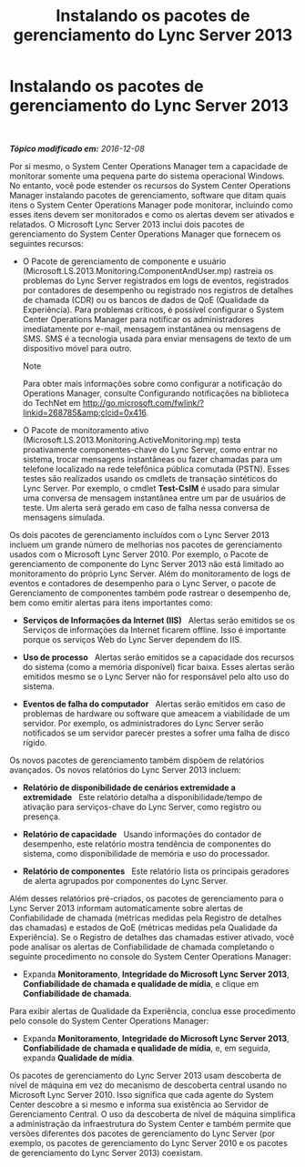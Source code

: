 ﻿---
title: Instalando os pacotes de gerenciamento do Lync Server 2013
TOCTitle: Instalando os pacotes de gerenciamento do Lync Server 2013
ms:assetid: b800d4ab-fdc8-4c72-a76a-b78932779fe3
ms:mtpsurl: https://technet.microsoft.com/pt-br/library/JJ205202(v=OCS.15)
ms:contentKeyID: 49307902
ms.date: 12/10/2016
mtps_version: v=OCS.15
ms.translationtype: HT
---

# Instalando os pacotes de gerenciamento do Lync Server 2013

 

_**Tópico modificado em:** 2016-12-08_

Por si mesmo, o System Center Operations Manager tem a capacidade de monitorar somente uma pequena parte do sistema operacional Windows. No entanto, você pode estender os recursos do System Center Operations Manager instalando pacotes de gerenciamento, software que ditam quais itens o System Center Operations Manager pode monitorar, incluindo como esses itens devem ser monitorados e como os alertas devem ser ativados e relatados. O Microsoft Lync Server 2013 inclui dois pacotes de gerenciamento do System Center Operations Manager que fornecem os seguintes recursos:

  - O Pacote de gerenciamento de componente e usuário (Microsoft.LS.2013.Monitoring.ComponentAndUser.mp) rastreia os problemas do Lync Server registrados em logs de eventos, registrados por contadores de desempenho ou registrado nos registros de detalhes de chamada (CDR) ou os bancos de dados de QoE (Qualidade da Experiência). Para problemas críticos, é possível configurar o System Center Operations Manager para notificar os administradores imediatamente por e-mail, mensagem instantânea ou mensagens de SMS. SMS é a tecnologia usada para enviar mensagens de texto de um dispositivo móvel para outro.
    
    > [!note]  
    > Para obter mais informações sobre como configurar a notificação do Operations Manager, consulte Configurando notificações na biblioteca do TechNet em <a href="http://go.microsoft.com/fwlink/?linkid=268785%26clcid=0x416" class="uri">http://go.microsoft.com/fwlink/?linkid=268785&amp;clcid=0x416</a>.

  - O Pacote de monitoramento ativo (Microsoft.LS.2013.Monitoring.ActiveMonitoring.mp) testa proativamente componentes-chave do Lync Server, como entrar no sistema, trocar mensagens instantâneas ou fazer chamadas para um telefone localizado na rede telefônica pública comutada (PSTN). Esses testes são realizados usando os cmdlets de transação sintéticos do Lync Server. Por exemplo, o cmdlet **Test-CsIM** é usado para simular uma conversa de mensagem instantânea entre um par de usuários de teste. Um alerta será gerado em caso de falha nessa conversa de mensagens simulada.

Os dois pacotes de gerenciamento incluídos com o Lync Server 2013 incluem um grande número de melhorias nos pacotes de gerenciamento usados com o Microsoft Lync Server 2010. Por exemplo, o Pacote de gerenciamento de componente do Lync Server 2013 não está limitado ao monitoramento do próprio Lync Server. Além do monitoramento de logs de eventos e contadores de desempenho para o Lync Server, o pacote de Gerenciamento de componentes também pode rastrear o desempenho de, bem como emitir alertas para itens importantes como:

  - **Serviços de Informações da Internet (IIS)**   Alertas serão emitidos se os Serviços de informações da Internet ficarem offline. Isso é importante porque os serviços Web do Lync Server dependem do IIS.

  - **Uso de processo**   Alertas serão emitidos se a capacidade dos recursos do sistema (como a memória disponível) ficar baixa. Esses alertas serão emitidos mesmo se o Lync Server não for responsável pelo alto uso do sistema.

  - **Eventos de falha do computador**   Alertas serão emitidos em caso de problemas de hardware ou software que ameacem a viabilidade de um servidor. Por exemplo, os administradores do Lync Server serão notificados se um servidor parecer prestes a sofrer uma falha de disco rígido.

Os novos pacotes de gerenciamento também dispõem de relatórios avançados. Os novos relatórios do Lync Server 2013 incluem:

  - **Relatório de disponibilidade de cenários extremidade a extremidade**   Este relatório detalha a disponibilidade/tempo de ativação para serviços-chave do Lync Server, como registro ou presença.

  - **Relatório de capacidade**   Usando informações do contador de desempenho, este relatório mostra tendência de componentes do sistema, como disponibilidade de memória e uso do processador.

  - **Relatório de componentes**   Este relatório lista os principais geradores de alerta agrupados por componentes do Lync Server.

Além desses relatórios pré-criados, os pacotes de gerenciamento para o Lync Server 2013 informam automaticamente sobre alertas de Confiabilidade de chamada (métricas medidas pela Registro de detalhes das chamadas) e estados de QoE (métricas medidas pela Qualidade da Experiência). Se o Registro de detalhes das chamadas estiver ativado, você pode analisar os alertas de Confiabilidade de chamada completando o seguinte procedimento no console do System Center Operations Manager:

  - Expanda **Monitoramento**, **Integridade do Microsoft Lync Server 2013**, **Confiabilidade de chamada e qualidade de mídia**, e clique em **Confiabilidade de chamada**.

Para exibir alertas de Qualidade da Experiência, conclua esse procedimento pelo console do System Center Operations Manager:

  - Expanda **Monitoramento**, **Integridade do Microsoft Lync Server 2013**, **Confiabilidade de chamada e qualidade de mídia**, e, em seguida, expanda **Qualidade de mídia**.

Os pacotes de gerenciamento do Lync Server 2013 usam descoberta de nível de máquina em vez do mecanismo de descoberta central usando no Microsoft Lync Server 2010. Isso significa que cada agente do System Center descobre a si mesmo e informa sua existência ao Servidor de Gerenciamento Central. O uso da descoberta de nível de máquina simplifica a administração da infraestrutura do System Center e também permite que versões diferentes dos pacotes de gerenciamento do Lync Server (por exemplo, os pacotes de gerenciamento do Lync Server 2010 e os pacotes de gerenciamento do Lync Server 2013) coexistam.

